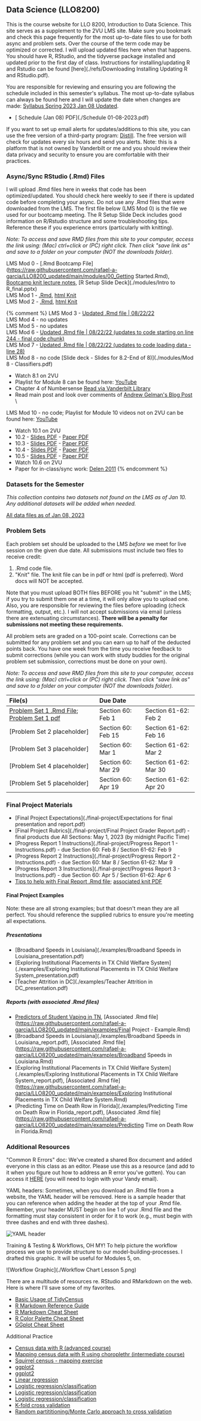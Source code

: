 ## Data Science (LLO8200)
This is the course website for LLO 8200, Introduction to Data Science. This site serves as a supplement to the 2VU LMS site. Make sure you bookmark and check this page frequently for the most up-to-date files to use for both async and problem sets. Over the course of the term code may be optimized or corrected. I will upload updated files here when that happens. You should have R, RStudio, and the tidyverse package installed and updated prior to the first day of class. Instructions for installing/updating R and Rstudio can be found [here](./refs/Downloading Installing Updating R and RStudio.pdf).

You are responsible for reviewing and ensuring you are following the schedule included in this semester's syllabus. The most up-to-date syllabus can always be found here and I will update the date when changes are made: [Syllabus Spring 2023 Jan 08 Updated](./Garcia_LLO8200_syllabus_Spring2023.pdf). 

* [ Schedule (Jan 08) PDF](./Schedule 01-08-2023.pdf)

If you want to set up email alerts for updates/additions to this site, you can use the free version of a third-party program: [Distill](https://distill.io/). The free version will check for updates every six hours and send you alerts. Note: this is a platform that is not owned by Vanderbilt or me and you should review their data privacy and security to ensure you are comfortable with their practices.

### Async/Sync RStudio (.Rmd) Files
I will upload .Rmd files here in weeks that code has been optimized/updated. You should check here weekly to see if there is updated code before completing your async. Do not use any .Rmd files that were downloaded from the LMS. The first file below (LMS Mod 0) is the file we used for our bootcamp meeting. The R Setup Slide Deck includes good information on R/Rstudio structure and some troubleshooting tips. Reference these if you experience errors (particularly with knitting).      

*Note: To access and save RMD files from this site to your computer, access the link using: (Mac) ctrl+click or (PC) right click. Then click "save link as" and save to a folder on your computer (NOT the downloads folder).*
           
LMS Mod 0 - [.Rmd Bootcamp File](https://raw.githubusercontent.com/rafael-a-garcia/LLO8200_updated/main/modules/00_Getting Started.Rmd), [Bootcamp knit lecture notes](./modules/00_Getting-Started.html), [R Setup Slide Deck](./modules/Intro to R_final.pptx)\
LMS Mod 1 - [.Rmd](https://raw.githubusercontent.com/rafael-a-garcia/LLO8200_updated/main/modules/01_Introduction.Rmd), [html Knit](./modules/01_Introduction.html) \
LMS Mod 2 - [.Rmd](https://raw.githubusercontent.com/rafael-a-garcia/LLO8200_updated/main/modules/02_FlatData.Rmd), [html Knit](./modules/02_FlatData.html)

 {% comment %} 
LMS Mod 3 - [Updated .Rmd file | 08/22/22](https://raw.githubusercontent.com/rafael-a-garcia/LLO8200_updated/main/modules/Mod3_webscraping_updated.Rmd)\
LMS Mod 4 - no updates \
LMS Mod 5 - no updates \
LMS Mod 6 - [Updated .Rmd file | 08/22/22 (updates to code starting on line 244 - final code chunk)](https://raw.githubusercontent.com/rafael-a-garcia/LLO8200_updated/main/modules/Mod6_regression_updated_inclass.Rmd)\
LMS Mod 7 - [Updated .Rmd file | 08/22/22 (updates to code loading data - line 28)](https://raw.githubusercontent.com/rafael-a-garcia/LLO8200_updated/main/modules/Mod6b_regression_part2.Rmd)\
LMS Mod 8 - no code  [Slide deck - Slides for 8.2-End of 8)](./modules/Mod 8 - Classifiers.pdf)
* Watch 8.1 on 2VU 
* Playlist for Module 8 can be found here: [YouTube](https://youtube.com/playlist?list=PLgM_PEP2Xv8gR0bdsgD2WYRYZzcqpH52g) 
* Chapter 4 of Numbersense [Read via Vanderbilt Library](https://catalog.library.vanderbilt.edu/view/action/uresolver.do?operation=resolveService&package_service_id=31085101990003276&institutionId=3276&customerId=3275&VE=true) 
* Read main post and look over comments of [Andrew Gelman's Blog Post](https://statmodeling.stat.columbia.edu/2018/06/21/answering-question-predictors-important-going-beyond-p-value-thresholding-ranking/) \

LMS Mod 10 - no code; Playlist for Module 10 videos not on 2VU can be found here: [YouTube](https://youtube.com/playlist?list=PLgM_PEP2Xv8gsZPdT3AB1V8EY-Dfr56Yq) 
* Watch 10.1 on 2VU 
* 10.2 - [Slides PDF](./10.2_study_setup.pdf) - [Paper PDF](./behara_nain_2020.pdf)
* 10.3 - [Slides PDF](./10.3_study_results.pdf) - [Paper PDF](./behara_nain_2020.pdf)
* 10.4 - [Slides PDF](./10.4_cross_validation_classification_setup.pdf) - [Paper PDF](./kiss_et_al_2019.pdf)
* 10.5 - [Slides PDF](./10.5_cross_validation_classification_results.pdf) - [Paper PDF](./kiss_et_al_2019.pdf)
* Watch 10.6 on 2VU
* Paper for in-class/sync work: [Delen 2011](./delen_2011.pdf)
{% endcomment %}
<!--- These need to be added to the dataset repository next term  --->

### Datasets for the Semester     
*This collection contains two datasets not found on the LMS as of Jan 10. Any additional datasets will be added when needed.*  

[All data files as of Jan 08, 2023](./datasets/datasets_files.zip)
<!--- These need to be added to the dataset repository next term --->

### Problem Sets


Each problem set should be uploaded to the LMS _before_ we meet for live session on the given due date. All submissions must include two files to receive credit:
1. .Rmd code file.
2. "Knit" file. The knit file can be in pdf or html (pdf is preferred). Word docs will NOT be accepted. 

Note that you must upload BOTH files BEFORE you hit "submit" in the LMS; if you try to submit them one at a time, it will only allow you to upload one. Also, you are responsible for reviewing the files before uploading (check formatting, output, etc.). I will not accept submissions via email (unless there are extenuating circumstances). **There will be a penalty for submissions not meeting these requirements.**

All problem sets are graded on a 100-point scale. Corrections can be submitted for any problem set and you can earn up to half of the deducted points back. You have one week from the time you receive feedback to submit corrections (while you can work with study buddies for the original problem set submission, corrections must be done on your own).

*Note: To access and save RMD files from this site to your computer, access the link using: (Mac) ctrl+click or (PC) right click. Then click "save link as" and save to a folder on your computer (NOT the downloads folder).*

| File(s)      | Due Date            |                     |
|:-------------|:--------------------|:--------------------|
| [Problem Set 1 .Rmd File](https://raw.githubusercontent.com/rafael-a-garcia/LLO8200_updated/main/problem-sets/01_ProblemSet_Mods1_2_3_starter.Rmd); [Problem Set 1 pdf](./problem-sets/01_ProblemSet_Mods1_2_3_starter.pdf) | Section 60: Feb 1 |Section 61-62: Feb 2 |
| [Problem Set 2 placeholder]<!--- (https://raw.githubusercontent.com/rafael-a-garcia/LLO8200_updated/main/problem-sets/02_ProblemSet_Mods2_3_starter.Rmd); [Problem Set 2 pdf](./problem-sets/02_ProblemSet_Mods2_3_starter.pdf)---> | Section 60: Feb 15 |Section 61-62: Feb 16 |
| [Problem Set 3 placeholder]| Section 60: Mar 1 |Section 61-62: Mar 2 |
| [Problem Set 4 placeholder]| Section 60: Mar 29 |Section 61-62: Mar 30 |
| [Problem Set 5 placeholder]| Section 60: Apr 19 |Section 61-62: Apr 20 |

### Final Project Materials
* [Final Project Expectations](./final-project/Expectations for final presentation and report.pdf) 
* [Final Project Rubrics](./final-project/Final Project Grader Report.pdf) - final products due All Sections: May 1, 2023 (by midnight Pacific Time)
* [Progress Report 1 Instructions](./final-project/Progress Report 1 - Instructions.pdf) - due Section 60: Feb 8 / Section 61-62: Feb 9
* [Progress Report 2 Instructions](./final-project/Progress Report 2 - Instructions.pdf) - due Section 60: Mar 8 / Section 61-62: Mar 9
* [Progress Report 3 Instructions](./final-project/Progress Report 3 - Instructions.pdf) - due Section 60: Apr 5 / Section 61-62: Apr 6
* [Tips to help with Final Report .Rmd file](https://raw.githubusercontent.com/rafael-a-garcia/LLO8200_updated/main/final-project/TipsToHelpWithFinalReport.Rmd); [associated knit PDF](./final-project/TipsToHelpWithFinalReport.pdf)

#### Final Project Examples
Note: these are all strong examples; but that doesn't mean they are all perfect. You should reference the supplied rubrics to ensure you're meeting all expectations. 
##### Presentations
* [Broadband Speeds in Louisiana](./examples/Broadband Speeds in Louisiana_presentation.pdf)
* [Exploring Institutional Placements in TX Child Welfare System](./examples/Exploring Institutional Placements in TX Child Welfare System_presentation.pdf)
* [Teacher Attrition in DC](./examples/Teacher Attrition in DC_presentation.pdf)

##### Reports (with associated .Rmd files)
* [Predictors of Student Vaping in TN](./examples/Final-Project---Example.pdf), [Associated .Rmd file](https://raw.githubusercontent.com/rafael-a-garcia/LLO8200_updated/main/examples/Final Project - Example.Rmd)
* [Broadband Speeds in Louisiana](./examples/Broadband Speeds in Louisiana_report.pdf), [Associated .Rmd file](https://raw.githubusercontent.com/rafael-a-garcia/LLO8200_updated/main/examples/Broadband Speeds in Louisiana.Rmd)
* [Exploring Institutional Placements in TX Child Welfare System](./examples/Exploring Institutional Placements in TX Child Welfare System_report.pdf), [Associated .Rmd file](https://raw.githubusercontent.com/rafael-a-garcia/LLO8200_updated/main/examples/Exploring Institutional Placements in TX Child Welfare System.Rmd)
* [Predicting Time on Death Row in Florida](./examples/Predicting Time on Death Row in Florida_report.pdf), [Associated .Rmd file](https://raw.githubusercontent.com/rafael-a-garcia/LLO8200_updated/main/examples/Predicting Time on Death Row in Florida.Rmd)

### Additional Resources
"Common R Errors" doc: We've created a shared Box document and added everyone in this class as an editor. Please use this as a resource (and add to it when you figure out how to address an R error you've gotten). You can access it [HERE](https://vanderbilt.box.com/s/4v3frpekn0p1k2tpv3r06xmyha5zce3h) (you will need to login with your Vandy email). 

YAML headers: Sometimes, when you download an .Rmd file from a website, the YAML header will be removed. Here is a sample header that you can reference when adding the header at the top of your .Rmd file. Remember, your header MUST begin on line 1 of your .Rmd file and the formatting must stay consistent in order for it to work (e.g., must begin with three dashes and end with three dashes).       

![YAML header](./YAML_header.JPG)

Training & Testing & Workflows, OH MY! To help picture the workflow process we use to provide structure to our model-building-processes. I drafted this graphic. It will be useful for Modules 5, on. 

![Workflow Graphic](./Workflow Chart Lesson 5.png)

There are a multitude of resources re. RStudio and RMarkdown on the web. Here is where I'll save some of my favorites. 
* [Basic Usage of TidyCensus](https://walker-data.com/tidycensus/articles/basic-usage.html)
* [R Markdown Reference Guide](./refs/rmarkdown-reference.pdf)
* [R Markdown Cheat Sheet](./refs/rmarkdown-cheatsheet.pdf)
* [R Color Palette Cheat Sheet](./refs/colorPaletteCheatsheet.pdf)
* [GGplot Cheat Sheet](./refs/ggplot2-cheatsheet.pdf)

Additional Practice
* [Census data with R (advanced course)](https://www.census.gov/data/academy/courses/ranking-project.html)
* [Mapping census data with R using choroplethr (intermediate course)](https://www.census.gov/data/academy/courses/choroplethr.html)
* [Squirrel census - mapping exercise](https://annielyu.com/2019/10/29/fun-leaflet-in-r-with-nyc-squirrel-census-data/)
* [ggplot2](https://rpubs.com/williamsurles/295930)
* [ggplot2](http://euclid.psych.yorku.ca/www/psy6135/tutorials/gapminder.html)
* [Linear regression](https://www.machinelearningplus.com/machine-learning/complete-introduction-linear-regression-r/)
* [Logistic regression/classification](https://towardsdatascience.com/modelling-binary-logistic-regression-using-tidymodels-library-in-r-part-1-c1bdce0ac055)
* [Logistic regression/classification](https://ntaback.github.io/UofT_STA130/week8/Week8PracticeProblems-solutions1.html)
* [Logistic regression/classification](https://rpubs.com/AIventurer/datacamp_R_ML_TB_Ch2)
* [K-fold cross validation](https://drsimonj.svbtle.com/k-fold-cross-validation-with-modelr-and-broom)
* [Random partititioning/Monte Carlo approach to cross validation](https://ijlyttle.github.io/model_cv_selection.html)
<!---* [Additional Cross Validation for Classification Models .Rmd File](./10_additional_cross_validate_logit.Rmd)--->

